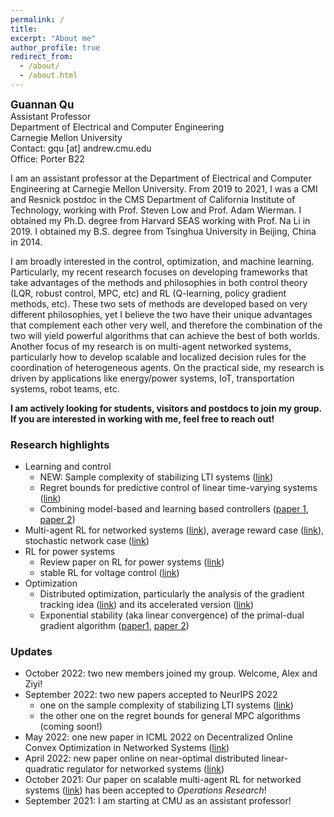 ```yaml
---
permalink: /
title: 
excerpt: "About me"
author_profile: true
redirect_from: 
  - /about/
  - /about.html
---
```

<span style="font-size:1.2em;">**Guannan Qu**</span>  
Assistant Professor  
Department of Electrical and Computer Engineering  
Carnegie Mellon University  
Contact: gqu [at] andrew.cmu.edu  
Office: Porter B22


I am an assistant professor at the Department of Electrical and Computer Engineering at Carnegie Mellon University. From 2019 to 2021, I was a CMI and Resnick postdoc in the CMS Department of California Institute of Technology, working with Prof. Steven Low and Prof. Adam Wierman. I obtained my Ph.D. degree from Harvard SEAS working with Prof. Na Li in 2019. I obtained my B.S. degree from Tsinghua University in Beijing, China in 2014. 

I am broadly interested in the control, optimization, and machine learning. Particularly, my recent research focuses on developing frameworks that take advantages of the methods and philosophies in both control theory (LQR, robust control, MPC, etc) and RL (Q-learning, policy gradient methods, etc). These two sets of methods are developed based on very different philosophies, yet I believe the two have their unique advantages that complement each other very well, and therefore the combination of the two will yield powerful algorithms that can achieve the best of both worlds. Another focus of my research is on multi-agent networked systems, particularly how to develop scalable and localized decision rules for the coordination of heterogeneous agents. On the practical side, my research is driven by applications like energy/power systems, IoT, transportation systems, robot teams, etc.

**I am actively looking for students, visitors and postdocs to join my group. If you are interested in working with me, feel free to reach out!**

### Research highlights
- Learning and control
  - NEW: Sample complexity of stabilizing LTI systems ([link](https://arxiv.org/abs/2202.07187))
  - Regret bounds for predictive control of linear time-varying systems ([link](https://arxiv.org/pdf/2106.10497.pdf))
  - Combining model-based and learning based controllers ([paper 1](https://arxiv.org/pdf/2106.09659.pdf), [paper 2](https://arxiv.org/pdf/2006.07476))
- Multi-agent RL for networked systems ([link](https://arxiv.org/abs/1912.02906)), average reward case ([link](https://proceedings.neurips.cc//paper/2020/file/168efc366c449fab9c2843e9b54e2a18-Paper.pdf)), stochastic network case ([link](https://arxiv.org/abs/2006.06555))
- RL for power systems
  - Review paper on RL for power systems ([link](https://arxiv.org/abs/2102.01168))
  - stable RL for voltage control ([link](https://arxiv.org/abs/2109.14854))
- Optimization
  - Distributed optimization, particularly the analysis of the gradient tracking idea ([link](https://arxiv.org/pdf/1605.07112.pdf)) and its accelerated version ([link](https://arxiv.org/pdf/1705.07176.pdf))
  - Exponential stability (aka linear convergence) of the primal-dual gradient algorithm ([paper1](https://arxiv.org/pdf/1803.01825.pdf), [paper 2](https://arxiv.org/pdf/1903.09580.pdf))

### Updates 
- October 2022: two new members joined my group. Welcome, Alex and Ziyi!  
- September 2022: two new papers accepted to NeurIPS 2022
  - one on the sample complexity of stabilizing LTI systems ([link](https://arxiv.org/abs/2202.07187))
  - the other one on the regret bounds for general MPC algorithms (coming soon!)
- May 2022: one new paper in ICML 2022 on Decentralized Online Convex Optimization in Networked Systems ([link](https://arxiv.org/abs/2207.05950))
- April 2022: new paper online on  near-optimal distributed linear-quadratic regulator for networked systems ([link](https://arxiv.org/pdf/2204.05551.pdf))
- October 2021: Our paper on scalable multi-agent RL for networked systems ([link](https://arxiv.org/abs/1912.02906)) has been accepted to *Operations Research*!
- September 2021: I am starting at CMU as an assistant professor! 
